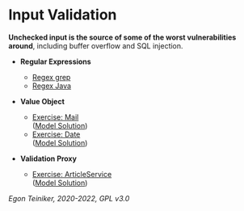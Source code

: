 # Input Validation

**Unchecked input is the source of some of the worst vulnerabilities around**, including buffer overflow and SQL injection.

* **Regular Expressions**
    * [Regex grep](https://github.com/teiniker/teiniker-lectures-securecoding/tree/master/secure-coding/DataValidation/InputValidation/RegEx-grep)
    * [Regex Java](https://github.com/teiniker/teiniker-lectures-securecoding/tree/master/secure-coding/DataValidation/InputValidation/Regex-Java)
    
* **Value Object**
  * [Exercise: Mail](https://github.com/teiniker/teiniker-lectures-securecoding/tree/master/secure-coding/DataValidation/InputValidation/ValueObject-EMail-Exercise)\
    ([Model Solution](https://github.com/teiniker/teiniker-lectures-securecoding/tree/master/secure-coding/DataValidation/InputValidation/ValueObject-EMail))
  * [Exercise: Date](https://github.com/teiniker/teiniker-lectures-securecoding/tree/master/secure-coding/DataValidation/InputValidation/ImmutableClass-Date-Exercise)\
    ([Model Solution](https://github.com/teiniker/teiniker-lectures-securecoding/tree/master/secure-coding/DataValidation/InputValidation/ImmutableClass-Date))
  
* **Validation Proxy**
  * [Exercise: ArticleService](https://github.com/teiniker/teiniker-lectures-securecoding/tree/master/secure-coding/DataValidation/InputValidation/ValidationProxy-ArticleService-Exercise)\
    ([Model Solution](https://github.com/teiniker/teiniker-lectures-securecoding/tree/master/secure-coding/DataValidation/InputValidation/ValidationProxy-ArticleService))
  
*Egon Teiniker, 2020-2022, GPL v3.0*